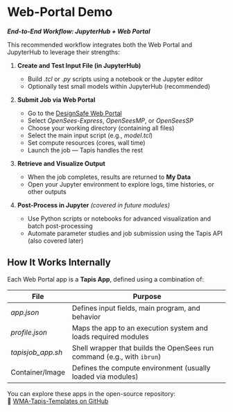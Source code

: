 # Web-Portal Demo
***End-to-End Workflow: JupyterHub + Web Portal***

This recommended workflow integrates both the Web Portal and JupyterHub to leverage their strengths:

1. **Create and Test Input File (in JupyterHub)**  
   - Build *.tcl* or *.py* scripts using a notebook or the Jupyter editor  
   - Optionally test small models within JupyterHub (recommended)

2. **Submit Job via Web Portal**  
   - Go to the [DesignSafe Web Portal](https://www.designsafe-ci.org/)
   - Select *OpenSees-Express*, *OpenSeesMP*, or *OpenSeesSP*
   - Choose your working directory (containing all files)
   - Select the main input script (e.g., *model.tcl*)
   - Set compute resources (cores, wall time)
   - Launch the job — Tapis handles the rest  

3. **Retrieve and Visualize Output**  
   - When the job completes, results are returned to **My Data**  
   - Open your Jupyter environment to explore logs, time histories, or other outputs  

4. **Post-Process in Jupyter** *(covered in future modules)*  
   - Use Python scripts or notebooks for advanced visualization and batch post-processing  
   - Automate parameter studies and job submission using the Tapis API (also covered later)


## How It Works Internally

Each Web Portal app is a **Tapis App**, defined using a combination of:

| File           | Purpose                                                                  |
|----------------|--------------------------------------------------------------------------|
| *app.json*     | Defines input fields, main program, and behavior                         |
| *profile.json* | Maps the app to an execution system and loads required modules           |
| *tapisjob_app.sh* | Shell wrapper that builds the OpenSees run command (e.g., with `ibrun`) |
| Container/Image| Defines the compute environment (usually loaded via modules)             |

You can explore these apps in the open-source repository:  
🔗 [WMA-Tapis-Templates on GitHub](https://github.com/TACC/WMA-Tapis-Templates/tree/main/applications)

